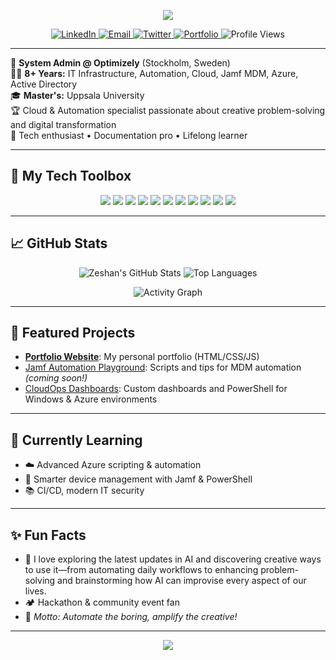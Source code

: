 <!-- Animated typing header -->
<p align="center">
  <img src="https://readme-typing-svg.demolab.com/?lines=Hi+I'm+Zeshan+Nasir+%F0%9F%91%8B;System+Admin+%40+Optimizely;Cloud+%26+Automation+Specialist;Jamf+MDM+%7C+Azure+%7C+8%2B+Years+IT+Experience;Welcome+to+my+Digital+Playground!+%F0%9F%8E%AF" />
</p>

<!-- Social/badge bar -->
<p align="center">
  <a href="https://www.linkedin.com/in/zeshannasir">
    <img src="https://img.shields.io/badge/LinkedIn-blue?style=for-the-badge&logo=linkedin" alt="LinkedIn" />
  </a>
  <a href="mailto:zeshan.nasir@tuta.io">
    <img src="https://img.shields.io/badge/Email-D14836?style=for-the-badge&logo=gmail&logoColor=white" alt="Email" />
  </a>
  <a href="https://twitter.com/zeshannasir">
    <img src="https://img.shields.io/badge/Twitter-1DA1F2?style=for-the-badge&logo=twitter&logoColor=white" alt="Twitter" />
  </a>
  <a href="https://zeshannasir.github.io/">
    <img src="https://img.shields.io/badge/Portfolio-222?style=for-the-badge&logo=githubpages" alt="Portfolio" />
  </a>
  <img src="https://komarev.com/ghpvc/?username=ZeshanNasir&label=Profile+views&color=0e75b6&style=flat" alt="Profile Views"/>
</p>

---

🚀 **System Admin @ Optimizely** (Stockholm, Sweden)  
👨‍💻 **8+ Years:** IT Infrastructure, Automation, Cloud, Jamf MDM, Azure, Active Directory  
🎓 **Master's:** Uppsala University  
🏆 Cloud & Automation specialist passionate about creative problem-solving and digital transformation  
👾 Tech enthusiast • Documentation pro • Lifelong learner

---

## 🚀 My Tech Toolbox

<p align="center">
  <img src="https://img.shields.io/badge/Azure-0089D6?style=for-the-badge&logo=microsoft-azure&logoColor=white"/>
  <img src="https://img.shields.io/badge/Active%20Directory-0078D4?style=for-the-badge&logo=microsoft&logoColor=white"/>
  <img src="https://img.shields.io/badge/Jamf-0052CC?style=for-the-badge&logo=apple&logoColor=white"/>
  <img src="https://img.shields.io/badge/PowerShell-5391FE?style=for-the-badge&logo=powershell&logoColor=white"/>
  <img src="https://img.shields.io/badge/Linux-FCC624?style=for-the-badge&logo=linux&logoColor=black"/>
  <img src="https://img.shields.io/badge/MacOS-000000?style=for-the-badge&logo=apple&logoColor=white"/>
  <img src="https://img.shields.io/badge/Office365-D83B01?style=for-the-badge&logo=microsoft-office&logoColor=white"/>
  <img src="https://img.shields.io/badge/Microsoft%20Teams-6264A7?style=for-the-badge&logo=microsoft-teams&logoColor=white"/>
  <img src="https://img.shields.io/badge/SCCM-0089D6?style=for-the-badge&logo=microsoft&logoColor=white"/>
  <img src="https://img.shields.io/badge/Git-F05032?style=for-the-badge&logo=git&logoColor=white"/>
  <img src="https://img.shields.io/badge/JavaScript-F7DF1E?style=for-the-badge&logo=javascript&logoColor=black"/>
</p>

---

## 📈 GitHub Stats

<p align="center">
  <img src="https://github-readme-stats.vercel.app/api?username=ZeshanNasir&show_icons=true&theme=radical" alt="Zeshan's GitHub Stats" />
  <img src="https://github-readme-stats.vercel.app/api/top-langs/?username=ZeshanNasir&layout=compact&theme=radical" alt="Top Languages" />
</p>
<p align="center">
  <img src="https://github-readme-activity-graph.vercel.app/graph?username=ZeshanNasir&theme=github-compact" alt="Activity Graph" />
</p>

---

## 🚩 Featured Projects

- [**Portfolio Website**](https://zeshannasir.github.io/): My personal portfolio (HTML/CSS/JS)
- [Jamf Automation Playground](#): Scripts and tips for MDM automation *(coming soon!)*
- [CloudOps Dashboards](#): Custom dashboards and PowerShell for Windows & Azure environments

---

## 🌱 Currently Learning

- ☁️ Advanced Azure scripting & automation
- 🤖 Smarter device management with Jamf & PowerShell
- 📚 CI/CD, modern IT security

---

## ✨ Fun Facts

- 🤖 I love exploring the latest updates in AI and discovering creative ways to use it—from automating daily workflows to enhancing problem-solving and brainstorming how AI can improvise every aspect of our lives.
- 🏕️ Hackathon & community event fan
- 🧠 *Motto: Automate the boring, amplify the creative!*

---

<p align="center">
  <img src="https://readme-typing-svg.demolab.com?font=Fira+Code&size=22&duration=4000&pause=500&color=1ABC9C&center=true&vCenter=true&width=500&lines=Let's+connect+and+create+something+amazing!;%F0%9F%92%BB+Thanks+for+visiting+my+profile+%21+%F0%9F%91%8B" />
</p>

